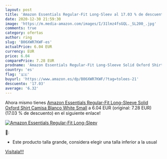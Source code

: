 ```yaml
---
layout: post
title: 'Amazon Essentials Regular-Fit Long-Sleev al 17.03 % de descuento'
date: 2020-12-30 21:59:30
image: 'https://m.media-amazon.com/images/I/31lmz4fsGQL._SL200_.jpg'
comments: true
category: ofertas
author: ring
slug: 'B06XWR7KWF-es'
actualPrice: 6.04 EUR
currency: EUR
price: 6.04
comparePrice: 7.28 EUR
prodname: 'Amazon Essentials Regular-Fit Long-Sleeve Solid Oxford Shirt Camisa  Blanco  White   Small'
country: 'es'
flag: '🇪🇸'
buyurl: 'https://www.amazon.es/dp/B06XWR7KWF/?tag=tolees-21'
descuento: '17.03'
average: '6.32'
---
```


Ahora mismo tienes [Amazon Essentials Regular-Fit Long-Sleeve Solid Oxford Shirt Camisa  Blanco  White   Small](https://www.amazon.es/dp/B06XWR7KWF/?tag=tolees-21) a 6.04 EUR (original: 7.28 EUR) (17.03 %  de descuento) en el siguiente enlace!

[![Amazon Essentials Regular-Fit Long-Sleev](https://m.media-amazon.com/images/I/31lmz4fsGQL._SL200_.jpg)](https://www.amazon.es/dp/B06XWR7KWF/?tag=tolees-21)

🔎:

- Este producto talla grande, considera elegir una talla inferior a la usual

[Visítala!!!](https://www.amazon.es/dp/B06XWR7KWF/?tag=tolees-21)
